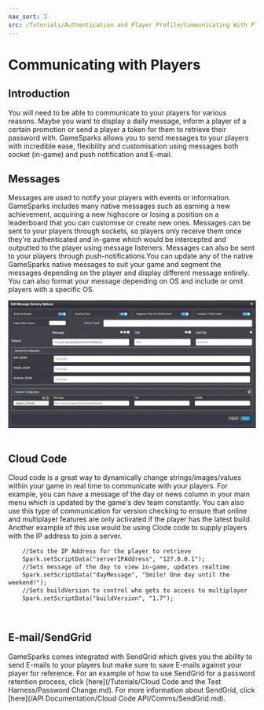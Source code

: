 ```yaml
---
nav_sort: 3
src: /Tutorials/Authentication and Player Profile/Communicating With Players.md
---
```


# Communicating with Players

## Introduction

You will need to be able to communicate to your players for various reasons. Maybe you want to display a daily message, inform a player of a certain promotion or send a player a token for them to retrieve their password with. GameSparks allows you to send messages to your players with incredible ease, flexibility and customisation using messages both socket (in-game) and push notification and E-mail.  

## Messages

Messages are used to notify your players with events or information. GameSparks includes many native messages such as earning a new achievement, acquiring a new highscore or losing a position on a leaderboard that you can customise or create new ones. Messages can be sent to your players through sockets, so players only receive them once they're authenticated and in-game which would be intercepted and outputted to the player using message listeners. Messages can also be sent to your players through push-notifications.You can update any of the native GameSparks native messages to suit your game and segment the messages depending on the player and display different message entirely. You can also format your message depending on OS and include or omit players with a specific OS.


![](img/PlayerCom/1.jpg)
 

## Cloud Code

Cloud code is a great way to dynamically change strings/images/values within your game in real time to communicate with your players. For example, you can have a message of the day or news column in your main menu which is updated by the game's dev team constantly. You can also use this type of communication for version checking to ensure that online and multiplayer features are only activated if the player has the latest build. Another example of this use would be using Clode code to supply players with the IP address to join a server.

```
    //Sets the IP Address for the player to retrieve
    Spark.setScriptData("serverIPAddress", "127.0.0.1");
    //Sets message of the day to view in-game, updates realtime
    Spark.setScriptData("dayMessage", "Smile! One day until the weekend!");
    //Sets buildVersion to control who gets to access to multiplayer
    Spark.setScriptData("buildVersion", "1.7");
```

 

## E-mail/SendGrid

GameSparks comes integrated with SendGrid which gives you the ability to send E-mails to your players but make sure to save E-mails against your player for reference. For an example of how to use SendGrid for a password retention process, click [here](/Tutorials/Cloud Code and the Test Harness/Password Change.md). For more information about SendGrid, click [here](/API Documentation/Cloud Code API/Comms/SendGrid.md).
